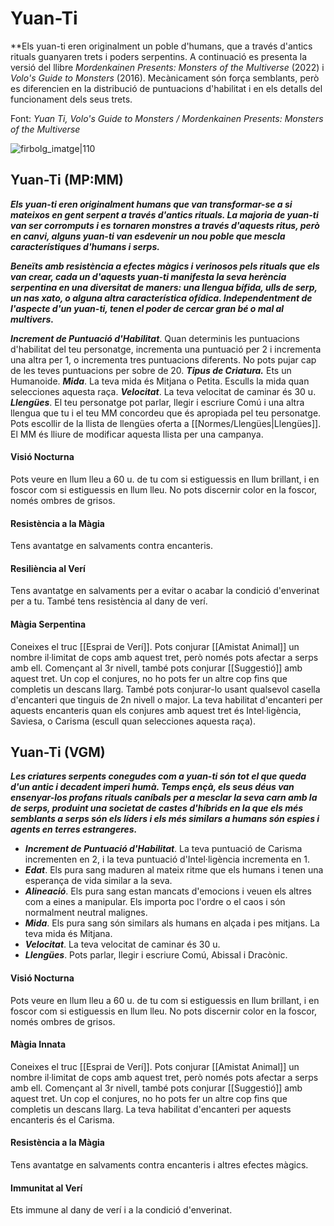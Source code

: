 # Yuan-Ti

**Els yuan-ti eren originalment un poble d'humans, que a través d'antics rituals guanyaren trets i poders serpentins. A continuació es presenta la versió del llibre *Mordenkainen Presents: Monsters of the Multiverse* (2022) i *Volo's Guide to Monsters* (2016). Mecànicament són força semblants, però es diferencien en la distribució de puntuacions d'habilitat i en els detalls del funcionament dels seus trets.

Font: *Yuan Ti, Volo's Guide to Monsters / Mordenkainen Presents: Monsters of the Multiverse*

![firbolg_imatge|110](https://static.wikia.nocookie.net/forgottenrealms/images/5/59/Yuan-ti_Pureblood-5e.png/revision/latest?cb=20171011135901)

## Yuan-Ti (MP:MM)

**_Els yuan-ti eren originalment humans que van transformar-se a si mateixos en gent serpent a través d'antics rituals. La majoria de yuan-ti van ser corromputs i es tornaren monstres a través d'aquests ritus, però en canvi, alguns yuan-ti van esdevenir un nou poble que mescla característiques d'humans i serps._**

**_Beneïts amb resistència a efectes màgics i verinosos pels rituals que els van crear, cada un d'aquests yuan-ti manifesta la seva herència serpentina en una diversitat de maners: una llengua bífida, ulls de serp, un nas xato, o alguna altra característica ofídica. Independentment de l'aspecte d'un yuan-ti, tenen el poder de cercar gran bé o mal al multivers._**

***Increment de Puntuació d'Habilitat***. Quan determinis les puntuacions d'habilitat del teu personatge, incrementa una puntuació per 2 i incrementa una altra per 1, o incrementa tres puntuacions diferents. No pots pujar cap de les teves puntuacions per sobre de 20.
***Tipus de Criatura.*** Ets un Humanoide.
***Mida***. La teva mida és Mitjana o Petita. Esculls la mida quan selecciones aquesta raça.
***Velocitat***. La teva velocitat de caminar és 30 u.
***Llengües***. El teu personatge pot parlar, llegir i escriure Comú i una altra llengua que tu i el teu MM concordeu que és apropiada pel teu personatge. Pots escollir de la llista de llengües oferta a [[Normes/Llengües|Llengües]]. El MM és lliure de modificar aquesta llista per una campanya.
#### Visió Nocturna
Pots veure en llum lleu a 60 u. de tu com si estiguessis en llum brillant, i en foscor com si estiguessis en llum lleu. No pots discernir color en la foscor, només ombres de grisos.
#### Resistència a la Màgia
Tens avantatge en salvaments contra encanteris.
#### Resiliència al Verí
Tens avantatge en salvaments per a evitar o acabar la condició d'enverinat per a tu. També tens resistència al dany de verí.
#### Màgia Serpentina
Coneixes el truc [[Esprai de Verí]]. Pots conjurar [[Amistat Animal]] un nombre il·limitat de cops amb aquest tret, però només pots afectar a serps amb ell. Començant al 3r nivell, també pots conjurar [[Suggestió]] amb aquest tret. Un cop el conjures, no ho pots fer un altre cop fins que completis un descans llarg. També pots conjurar-lo usant qualsevol casella d'encanteri que tinguis de 2n nivell o major.
	La teva habilitat d'encanteri per aquests encanteris quan els conjures amb aquest tret és Intel·ligència, Saviesa, o Carisma (escull quan selecciones aquesta raça).

## Yuan-Ti (VGM)

_**Les criatures serpents conegudes com a yuan-ti són tot el que queda d'un antic i decadent imperi humà. Temps ençà, els seus déus van ensenyar-los profans rituals caníbals per a mesclar la seva carn amb la de serps, produint una societat de castes d'híbrids en la que els més semblants a serps són els líders i els més similars a humans són espies i agents en terres estrangeres.**_

- ***Increment de Puntuació d'Habilitat***. La teva puntuació de Carisma incrementen en 2, i la teva puntuació d'Intel·ligència incrementa en 1.
- ***Edat***. Els pura sang maduren al mateix ritme que els humans i tenen una esperança de vida similar a la seva.
- ***Alineació***. Els pura sang estan mancats d'emocions i veuen els altres com a eines a manipular. Els importa poc l'ordre o el caos i són normalment neutral malignes.
- ***Mida***. Els pura sang són similars als humans en alçada i pes mitjans. La teva mida és Mitjana.
- ***Velocitat***. La teva velocitat de caminar és 30 u.
- ***Llengües***. Pots parlar, llegir i escriure Comú, Abissal i Dracònic.
#### Visió Nocturna
Pots veure en llum lleu a 60 u. de tu com si estiguessis en llum brillant, i en foscor com si estiguessis en llum lleu. No pots discernir color en la foscor, només ombres de grisos.
#### Màgia Innata
Coneixes el truc [[Esprai de Verí]]. Pots conjurar [[Amistat Animal]] un nombre il·limitat de cops amb aquest tret, però només pots afectar a serps amb ell. Començant al 3r nivell, també pots conjurar [[Suggestió]] amb aquest tret. Un cop el conjures, no ho pots fer un altre cop fins que completis un descans llarg. La teva habilitat d'encanteri per aquests encanteris és el Carisma.
#### Resistència a la Màgia
Tens avantatge en salvaments contra encanteris i altres efectes màgics.
#### Immunitat al Verí
Ets immune al dany de verí i a la condició d'enverinat.